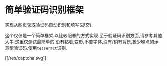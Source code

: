 # 简单验证码识别框架

实现从网页获取验证码自动识别和填写(提交).

这个仅仅是一个简单框架.以比较阳春的方式实现.至于验证码识别方面,请参考其他大牛.这里仅测试最简单的,没有黏着,变形,不变字体,没有/稍有背景,极少噪点的示意型验证码.使用`tesseract`识别.

[[/res/captcha.svg]]